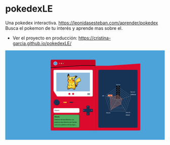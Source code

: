 # pokedexLE
Una pokedex interactiva. https://leonidasesteban.com/aprender/pokedex
Busca el pokemon de tu interés y aprende mas sobre el. 
- Ver el proyecto en producción:  https://cristina-garcia.github.io/pokedexLE/

<img src=https://github.com/Cristina-Garcia/pokedexLE/blob/c31950a91db4744c97c14614355d2603bd29aeac/design/Pokedex.jpg></img>
